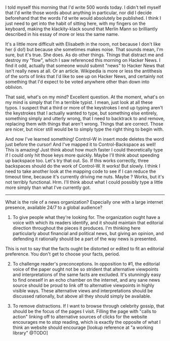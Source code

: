 I told myself this morning that I'd write 500 words today.  I didn't tell myself that I'd write those words about anything in particular, nor did I decide beforehand that the words I'd write would absolutely be published.  I think I just need to get into the habit of sitting here, with my fingers on the keyboard, making the klackity-klack sound that Merlin Mann so brilliantly described in his essay of more or less the same name.

It's a little more difficult with Elisabeth in the room, not because I don't like her (i do!) but because she sometimes makes noise.  That sounds mean, I'm sure, but it's true.  She does.  As do other things.  Things that distract me and destroy my "flow", which I saw referenced this morning on Hacker News.  I find it odd, actually that someone would submit "news" to Hacker News that isn't really news at all.  Or an article.  Wikipedia is more or less the antithesis of the sorts of links that I'd like to see up on Hacker News, and certainly not something that I'd expect to be voted anywhere other than down into oblivion.

That said, what's on my mind?  Excellent question.  At the moment, what's on my mind is simply that I'm a terrible typist.  I mean, just look at all these typos.  I suspect that a third or more of the keystrokes I end up typing aren't the keystrokes that I actually wanted to type, but something else entirely, something simply and utterly wrong, that I need to backtrack to and remove, replacing them with things that aren't wrong.  Things that are correct.  Those are nicer, but nicer still would be to simply type the right thing to begin with. 

And now I've learned something!  Control-W in insert mode deletes the word just before the cursor!  And I've mapped it to Control-Backspace as well!  This is amazing!  Just think about how much faster I could theoretically type if I could only hit those keys more quickly.  Maybe I'll think about speeding up backspace too.  Let's try that out.  So.  If this works correctly, three backspaces should do the work of Control-W.  It works!  But slowly.  I think I need to take another look at the mapping code to see if I can reduce the timeout time, because it's currently driving me nuts.  Maybe <leader-W>?  Works, but it's not terribly functional.  Hrm.  I'll think about what I could possibly type a little more simply than what I've currently got.


-------

What is the role of a news organization?  Especially one with a large internet presence, available 24/7 to a global audience?

1.  To give people what they're looking for.  The organization ought have a voice with which its readers identify, and it should maintain that editorial direction throughout the pieces it produces.  I'm thinking here particularly about financial and political news, but giving an opinion, and defending it rationally should be a part of the way news is presented.

This is not to say that the facts ought be distorted or edited to fit an editorial preference.  You don't get to choose your facts, period.

2.  To challenge reader's preconceptions.  In opposition to #1, the editorial voice of the paper ought not be so strident that alternative viewpoints and interpretations of the same facts are excluded.  It's stunningly easy to find oneself in an echo chamber on the internet, and any sane news source should be proud to link off to alternative viewpoints in highly visible ways.  These alternative views and interpretations should be discussed rationally, but above all they should simply be available.

3.  To remove distractions.  If I want to browse through celebrity gossip, that should be the focus of the pages I visit.  Filling the page with "calls to action" linking off to alternative sources of clicks for the website encourages me to _stop_ reading, which is exactly the opposite of what I think an website should encourage [lookup reference at "a working library" @TODO]

